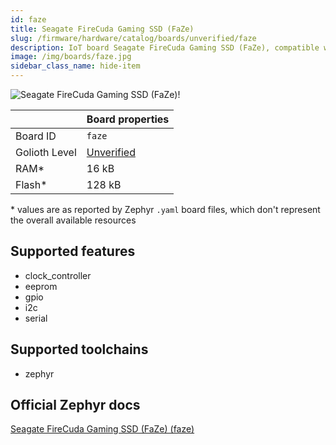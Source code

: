 ```yaml
---
id: faze
title: Seagate FireCuda Gaming SSD (FaZe)
slug: /firmware/hardware/catalog/boards/unverified/faze
description: IoT board Seagate FireCuda Gaming SSD (FaZe), compatible with Golioth at unverified level.
image: /img/boards/faze.jpg
sidebar_class_name: hide-item
---
```


[//]: # (This is an auto-generated file, do not edit! Changes to it will be lost upon re-generation)

![Seagate FireCuda Gaming SSD (FaZe)!](/img/boards/faze.jpg "Seagate FireCuda Gaming SSD (FaZe)")

|                | Board properties     |
| -------------  | -------------------- |
| Board ID       | `faze` |
| Golioth Level  | [Unverified](/firmware/hardware#unverified-boards) |
| RAM*           | 16 kB |
| Flash*         | 128 kB |

\* values are as reported by Zephyr `.yaml` board files, which don't represent the overall available resources



## Supported features

* clock_controller
* eeprom
* gpio
* i2c
* serial

## Supported toolchains

* zephyr

## Official Zephyr docs

[Seagate FireCuda Gaming SSD (FaZe) (faze)](https://docs.zephyrproject.org/latest/boards/seagate/faze/doc/index.html)
